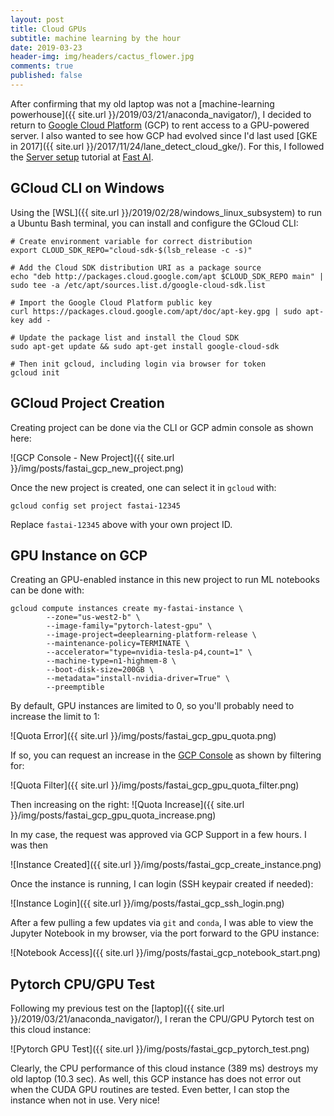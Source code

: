 ```yaml
---
layout: post
title: Cloud GPUs
subtitle: machine learning by the hour
date: 2019-03-23
header-img: img/headers/cactus_flower.jpg
comments: true
published: false
---
```


 After confirming that my old laptop was not a [machine-learning powerhouse]({{ site.url }}/2019/03/21/anaconda_navigator/), I decided to return to [Google Cloud Platform](https://cloud.google.com/) (GCP) to rent access to a GPU-powered server.  I also wanted to see how GCP had evolved since I'd last used [GKE in 2017]({{ site.url }}/2017/11/24/lane_detect_cloud_gke/).  For this, I followed the [Server setup](https://course.fast.ai/start_gcp.html) tutorial at [Fast AI](https://www.fast.ai/).

## GCloud CLI on Windows

Using the [WSL]({{ site.url }}/2019/02/28/windows_linux_subsystem) to run a Ubuntu Bash terminal, you can install and configure the GCloud CLI:

```
# Create environment variable for correct distribution
export CLOUD_SDK_REPO="cloud-sdk-$(lsb_release -c -s)"

# Add the Cloud SDK distribution URI as a package source
echo "deb http://packages.cloud.google.com/apt $CLOUD_SDK_REPO main" | sudo tee -a /etc/apt/sources.list.d/google-cloud-sdk.list

# Import the Google Cloud Platform public key
curl https://packages.cloud.google.com/apt/doc/apt-key.gpg | sudo apt-key add -

# Update the package list and install the Cloud SDK
sudo apt-get update && sudo apt-get install google-cloud-sdk

# Then init gcloud, including login via browser for token
gcloud init
```

## GCloud Project Creation

Creating project can be done via the CLI or GCP admin console as shown here:

![GCP Console - New Project]({{ site.url }}/img/posts/fastai_gcp_new_project.png)

Once the new project is created, one can select it in `gcloud` with:

```
gcloud config set project fastai-12345
```

Replace `fastai-12345` above with your own project ID.

## GPU Instance on GCP

Creating an GPU-enabled instance in this new project to run ML notebooks can be done with:

```
gcloud compute instances create my-fastai-instance \
        --zone="us-west2-b" \
        --image-family="pytorch-latest-gpu" \
        --image-project=deeplearning-platform-release \
        --maintenance-policy=TERMINATE \
        --accelerator="type=nvidia-tesla-p4,count=1" \
        --machine-type=n1-highmem-8 \
        --boot-disk-size=200GB \
        --metadata="install-nvidia-driver=True" \
        --preemptible
```

By default, GPU instances are limited to 0, so you'll probably need to increase the limit to 1:

![Quota Error]({{ site.url }}/img/posts/fastai_gcp_gpu_quota.png)

If so, you can request an increase in the [GCP Console](https://console.cloud.google.com/iam-admin/quotas) as shown by filtering for:
 
![Quota Filter]({{ site.url }}/img/posts/fastai_gcp_gpu_quota_filter.png)

Then increasing on the right:
![Quota Increase]({{ site.url }}/img/posts/fastai_gcp_gpu_quota_increase.png)

In my case, the request was approved via GCP Support in a few hours.  I was then 

![Instance Created]({{ site.url }}/img/posts/fastai_gcp_create_instance.png)

Once the instance is running, I can login (SSH keypair created if needed):

![Instance Login]({{ site.url }}/img/posts/fastai_gcp_ssh_login.png)

After a few pulling a few updates via `git` and `conda`, I was able to view the Jupyter Notebook in my browser, via the port forward to the GPU instance:

![Notebook Access]({{ site.url }}/img/posts/fastai_gcp_notebook_start.png)

## Pytorch CPU/GPU Test

Following my previous test on the [laptop]({{ site.url }}/2019/03/21/anaconda_navigator/), I reran the CPU/GPU Pytorch test on this cloud instance:

![Pytorch GPU Test]({{ site.url }}/img/posts/fastai_gcp_pytorch_test.png)

Clearly, the CPU performance of this cloud instance (389 ms) destroys my old laptop (10.3 sec).  As well, this GCP instance has does not error out when the CUDA GPU routines are tested.  Even better, I can stop the instance when not in use.  Very nice!
